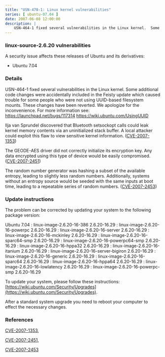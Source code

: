 ```yaml
---
title: "USN-470-1: Linux kernel vulnerabilities"
series: [ ubuntu-07.04 ]
date: 2007-06-08 12:00:00
description: |
    USN-464-1 fixed several vulnerabilities in the Linux kernel.  Some additional code changes were accidentally included in the Feisty update which caused trouble for some people who were not using UUID-based filesystem mounts.  These changes have been reverted.  We apologize for the inconvenience.  For more information see:  https://launchpad.net/bugs/117314  https://wiki.ubuntu.com/UsingUUID
--- 
```

 
### linux-source-2.6.20 vulnerabilities

A security issue affects these releases of Ubuntu and its derivatives:

* Ubuntu 7.04

### Details

USN-464-1 fixed several vulnerabilities in the Linux kernel. Some additional code changes were accidentally included in the Feisty update which caused trouble for some people who were not using UUID-based filesystem mounts. These changes have been reverted. We apologize for the inconvenience. For more information see: https://launchpad.net/bugs/117314 https://wiki.ubuntu.com/UsingUUID

Ilja van Sprundel discovered that Bluetooth setsockopt calls could leak kernel memory contents via an uninitialized stack buffer. A local attacker could exploit this flaw to view sensitive kernel information. ([CVE-2007-1353](http://people.ubuntu.com/~ubuntu-security/cve/CVE-2007-1353))

The GEODE-AES driver did not correctly initialize its encryption key. Any data encrypted using this type of device would be easily compromised. ([CVE-2007-2451](http://people.ubuntu.com/~ubuntu-security/cve/CVE-2007-2451))

The random number generator was hashing a subset of the available entropy, leading to slightly less random numbers. Additionally, systems without an entropy source would be seeded with the same inputs at boot time, leading to a repeatable series of random numbers. ([CVE-2007-2453](http://people.ubuntu.com/~ubuntu-security/cve/CVE-2007-2453))

### Update instructions

The problem can be corrected by updating your system to the following package version:

Ubuntu 7.04
 : linux-image-2.6.20-16-386 <span>2.6.20-16.29</span>
 : linux-image-2.6.20-16-powerpc <span>2.6.20-16.29</span>
 : linux-image-2.6.20-16-server <span>2.6.20-16.29</span>
 : linux-image-2.6.20-16-mckinley <span>2.6.20-16.29</span>
 : linux-image-2.6.20-16-sparc64-smp <span>2.6.20-16.29</span>
 : linux-image-2.6.20-16-powerpc64-smp <span>2.6.20-16.29</span>
 : linux-image-2.6.20-16-hppa32 <span>2.6.20-16.29</span>
 : linux-image-2.6.20-16-itanium <span>2.6.20-16.29</span>
 : linux-image-2.6.20-16-server-bigiron <span>2.6.20-16.29</span>
 : linux-image-2.6.20-16-generic <span>2.6.20-16.29</span>
 : linux-image-2.6.20-16-sparc64 <span>2.6.20-16.29</span>
 : linux-image-2.6.20-16-hppa64 <span>2.6.20-16.29</span>
 : linux-image-2.6.20-16-lowlatency <span>2.6.20-16.29</span>
 : linux-image-2.6.20-16-powerpc-smp <span>2.6.20-16.29</span>

To update your system, please follow these instructions: [https://wiki.ubuntu.com/Security/Upgrades](https://wiki.ubuntu.com/Security/Upgrades).

After a standard system upgrade you need to reboot your computer to effect the necessary changes.

### References

 [CVE-2007-1353](http://people.ubuntu.com/~ubuntu-security/cve/CVE-2007-1353), 

 [CVE-2007-2451](http://people.ubuntu.com/~ubuntu-security/cve/CVE-2007-2451), 

 [CVE-2007-2453](http://people.ubuntu.com/~ubuntu-security/cve/CVE-2007-2453)
 
